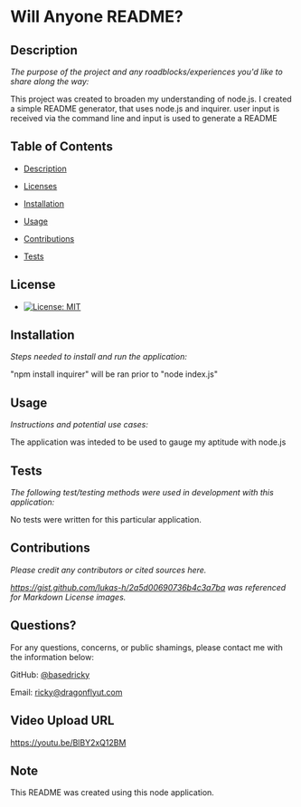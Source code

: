 
  
  # Will Anyone README?
  

  ## Description

  *The purpose of the project and any roadblocks/experiences you'd like to share along the way:*

  This project was created to broaden my understanding of node.js. I created a simple README generator, that uses node.js and inquirer. user input is received via the command line and input is used to generate a README
  
  ## Table of Contents
 
  * [Description](#description)

  * [Licenses](#licenses)  

  * [Installation](#installation)  

  * [Usage](#usage)

  * [Contributions](#contributions)  

  * [Tests](#tests)
  
  ## License
  
  * [![License: MIT](https://img.shields.io/badge/License-MIT-yellow.svg)](https://opensource.org/licenses/MIT)
  
  
  ## Installation
  
  *Steps needed to install and run the application:*
  
  "npm install inquirer" will be ran prior to "node index.js"
  
  ## Usage 
  
  *Instructions and potential use cases:*
  
  The application was inteded to be used to gauge my aptitude with node.js
  
  ## Tests 
  
  *The following test/testing methods were used in development with this application:*
  
  No tests were written for this particular application.
  
  ## Contributions
  
  *Please credit any contributors or cited sources here.*
  
  *https://gist.github.com/lukas-h/2a5d00690736b4c3a7ba was referenced for Markdown License images.*
  
  
  ## Questions?
   
  For any questions, concerns, or public shamings, please contact me with the information below:
 
  GitHub: [@basedricky](www.github.com/basedricky)
  
  
  Email: ricky@dragonflyut.com

  ## Video Upload URL

  https://youtu.be/BlBY2xQ12BM

  ## Note

  This README was created using this node application.

  